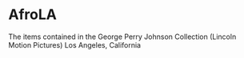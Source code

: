# AfroLA
The items contained in the George Perry Johnson Collection (Lincoln Motion Pictures)  Los Angeles, California
